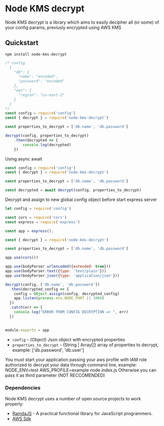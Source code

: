 # Node KMS decrypt
Node KMS decrypt is a library which aims to easily decipher all (or some) of your config params, previusly encrypted using AWS KMS
## Quickstart 
```shell
npm install node-kms-decrypt
```

```javascript
/* config
  {
    "db": {
      "name": "encoded",
      "password": "encoded"
    },
    "aws": {
      "region": "us-east-2"
    }
  }
*/
const config = require('config')
const { decrypt } = require('node-kms-decrypt')

const properties_to_decrypt = ['db.name', 'db.password']

decrypt(config, properties_to_decrypt)
    .then(decrypted => {
        console.log(decrypted)
    })
```
Using async await
```javascript
const config = require('config')
const { decrypt } = require('node-kms-decrypt')

const properties_to_decrypt = ['db.name', 'db.password']

const decrypted = await decrypt(config, properties_to_decrypt)
```

Decrypt and assign to new global config object before start express server
```javascript
let config = require('config')

const cors = require('cors')
const express = require('express')

const app = express();

const { decrypt } = require('node-kms-decrypt')

const properties_to_decrypt = ['db.name', 'db.password']

app.use(cors())

app.use(bodyParser.urlencoded({extended: true}))
app.use(bodyParser.text({type: 'text/plain'}))
app.use(bodyParser.json({type: 'application/json'}))

decrypt(config, ['db.name', 'db.password'])
  .then(decrypted_config => {
    config = Object.assign(config, decrypted_config)
    app.listen(process.env.NODE_PORT || 3000)    
  })
  .catch(err => {
    console.log("ERROR FROM CONFIG DECRYPTION => ", err)
  })
  

module.exports = app
```

* `config` - (Object) Json object with encrypted properties
* `properties_to_decrypt` - (String | Array[]) array of properties to decrypt, example: ['db.password', 'db.user']

You must start your application passing your aws profile with IAM role authorized to decrypt your data through command line, example:
NODE_ENV=test AWS_PROFILE=example node index.js
Otherwise you can pass it as third parameter (NOT RECCOMENDED)

### Dependencies

Node KMS decrypt uses a number of open source projects to work properly:

* [RamdaJS](https://ramdajs.com) - A practical functional library for JavaScript programmers. 
* [AWS Sdk](https://aws.amazon.com/it/sdk-for-node-js)
